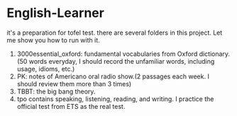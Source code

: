 # English-Learner
it's a preparation for tofel test. there are several folders in this project. Let me show you how to run with it.  
1. 3000essential_oxford: fundamental vocabularies from Oxford dictionary.(50 words everyday, I should record the unfamiliar words, including usage, idioms, etc.)  
2. PK:  notes of Americano oral radio show.(2 passages each week. I should review them more than 3 times)  
3. TBBT: the big bang theory.  
4. tpo contains speaking, listening, reading, and writing. I practice the official test from ETS as the real test.  